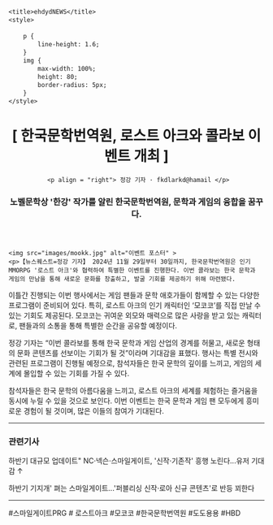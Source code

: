 <!DOCTYPE html>
<html lang="ko">
<head>
    <meta charset="UTF-8">
    <meta http-equiv="X-UA-Compatible" content="!E=edge>
    <meta name="viewport" content="width=device-width, initial-scale=1.0">
  <!-- meta -->
  <meta property="og:url" content="https://www.ehdyd.co.kr/news/2411301830">
  <meta property="og:title" content="한국문학번역원, 로스트 아크와 콜라보 이벤트 개최">
  <meta property="og:type" content="website">
  <meta property="og:image" content="mokoko">

    <title>ehdydNEWS</title>
    <style>

        p {
            line-height: 1.6;
        }
        img {
            max-width: 100%;
            height: 80;
            border-radius: 5px;
        }
    </style>
</head>
<body>

<header>
    <h1 align = "center">[ 한국문학번역원, 로스트 아크와 콜라보 이벤트 개최 ]</h1>

     <p align = "right"> 정강 기자 · fkdlarkd@hamail </p>
   <h3>노벨문학상 '한강' 작가를 알린 한국문학번역원, 문학과 게임의 융합을 꿈꾸다.</h3>

</header>

 
    <img src="images/mookk.jpg" alt="이벤트 포스터" >
    <p>【뉴스퀘스트=정강 기자】 2024년 11월 29일부터 30일까지, 한국문학번역원은 인기 MMORPG '로스트 아크'와 협력하여 특별한 이벤트를 진행한다. 이번 콜라보는 한국 문학과 게임의 만남을 통해 새로운 문화를 창출하고, 발굴 기회를 제공하기 위해 마련됐다.
</p>
    <p>이틀간 진행되는 이번 행사에서는 게임 팬들과 문학 애호가들이 함께할 수 있는 다양한 프로그램이 준비되어 있다. 특히, 로스트 아크의 인기 캐릭터인 ‘모코코’를 직접 만날 수 있는 기회도 제공된다. 모코코는 귀여운 외모와 매력으로 많은 사랑을 받고 있는 캐릭터로, 팬들과의 소통을 통해 특별한 순간을 공유할 예정이다.</p>
    <p>정강 기자는 “이번 콜라보를 통해 한국 문학과 게임 산업의 경계를 허물고, 새로운 형태의 문화 콘텐츠를 선보이는 기회가 될 것”이라며 기대감을 표했다. 행사는 특별 전시와 관련된 프로그램이 진행될 예정으로, 참석자들은 한국 문학의 깊이를 느끼고, 게임의 세계에 몰입할 수 있는 기회를 가질 수 있다.</p>
    <p>참석자들은 한국 문학의 아름다움을 느끼고, 로스트 아크의 세계를 체험하는 즐거움을 동시에 누릴 수 있을 것으로 보인다.
이번 이벤트는 한국 문학과 게임 팬 모두에게 흥미로운 경험이 될 것이며, 많은 이들의 참여가 기대된다.</p>

<hr />
<h3>관련기사</h3>
<p>하반기 대규모 업데이트" NC·넥슨·스마일게이트, '신작·기존작' 흥행 노린다...유저 기대감 ↑</p>
<p>하반기 기지개' 펴는 스마일게이트...'퍼블리싱 신작·로아 신규 콘텐츠'로 반등 꾀한다</p>
<hr />
<p> #스마일게이트PRG # 로스트아크 #모코코 #한국문학번역원 #도도용용 #HBD</p>
</body>
</html>
